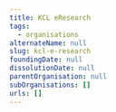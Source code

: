 ```yaml
---
title: KCL eResearch
tags:
  - organisations
alternateName: null
slug: kcl-e-research
foundingDate: null
dissolutionDate: null
parentOrganisation: null
subOrganisations: []
urls: []
---
```

